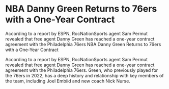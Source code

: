 #  NBA Danny Green Returns to 76ers with a One-Year Contract

According to a report by ESPN, RocNationSports agent Sam Permut revealed that free agent Danny Green has reached a one-year contract agreement with the Philadelphia 76ers 
  NBA Danny Green Returns to 76ers with a One-Year Contract

According to a report by ESPN, RocNationSports agent Sam Permut revealed that free agent Danny Green has reached a one-year contract agreement with the Philadelphia 76ers. Green, who previously played for the 76ers in 2022, has a deep history and relationship with key members of the team, including Joel Embiid and new coach Nick Nurse.
